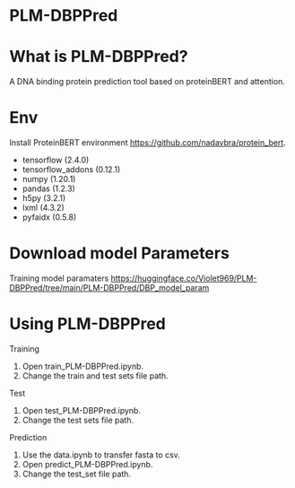 # PLM-DBPPred

What is PLM-DBPPred?
=============
A DNA binding protein prediction tool based on proteinBERT and attention.

Env
=============
Install ProteinBERT environment https://github.com/nadavbra/protein_bert.
* tensorflow (2.4.0)
* tensorflow_addons (0.12.1)
* numpy (1.20.1)
* pandas (1.2.3)
* h5py (3.2.1)
* lxml (4.3.2)
* pyfaidx (0.5.8)

Download model Parameters
=============
Training model paramaters
https://huggingface.co/Violet969/PLM-DBPPred/tree/main/PLM-DBPPred/DBP_model_param

Using PLM-DBPPred
=============
Training
1. Open train_PLM-DBPPred.ipynb.
2. Change the train and test sets file path.
   
Test
1. Open test_PLM-DBPPred.ipynb.
2. Change the test sets file path.

Prediction
1. Use the data.ipynb to transfer fasta to csv.
2. Open predict_PLM-DBPPred.ipynb.
3. Change the test_set file path.



   
